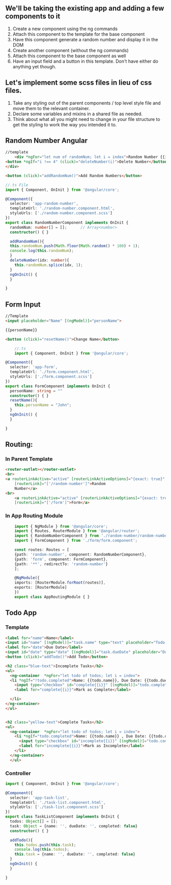 ## We'll be taking the existing app and adding a few components to it
1. Create a new component using the ng commands
2. Attach this component to the template for the base component
3. Have this component generate a random number and display it in the DOM
4. Create another component (without the ng commands)
5. Attach this component to the base component as well
6. Have an input field and a button in this template. Don't have either do anything yet though.


## Let's implement some scss files in lieu of css files.
1. Take any styling out of the parent components / top level style file and move them to the relevant container.
2. Declare some variables and mixins in a shared file as needed.
3. Think about what all you might need to change in your file structure to get the styling to work the way you intended it to.


## Random Number Angular
``` HTML
//template
    <div *ngFor="let num of randomNum; let i = index">Random Number {{i+1}}: {{num}}
<button *ngIf="i !== 4" (click)="deleteNumber(i)">Delete Number</button>
</div>

<button (click)="addRandomNum()">Add Random Numbers</button>
```
``` typescript
//.ts File
import { Component, OnInit } from '@angular/core';

@Component({
  selector: 'app-random-number',
  templateUrl: './random-number.component.html',
  styleUrls: ['./random-number.component.scss']
})
export class RandomNumberComponent implements OnInit {
  randomNum: number[] = [];      // Array<number>
  constructor() { }

  addRandomNum(){
  this.randomNum.push(Math.floor(Math.random() * 100) + 1);
  console.log(this.randomNum);
  }
  deleteNumber(idx: number){
    this.randomNum.splice(idx, 1);
  }
  ngOnInit() {
  }

}

```

## Form Input
``` HTML
//Template
<input placeholder="Name" [(ngModel)]="personName">

{{personName}}

<button (click)="resetName()">Change Name</button>
```
``` typescript
    //.ts
    import { Component, OnInit } from '@angular/core';

@Component({
  selector: 'app-form',
  templateUrl: './form.component.html',
  styleUrls: ['./form.component.scss']
})
export class FormComponent implements OnInit {
  personName: string = ""
  constructor() { }
  resetName(){
    this.personName = "John";
  }
  ngOnInit() {
  }

}
```

## Routing:
### In Parent Template
``` HTML
<router-outlet></router-outlet>
<br>
<a routerLinkActive="active" [routerLinkActiveOptions]="{exact: true}" 
    [routerLink]="['/random-number']">Random
    Number</a>
<br>
    <a routerLinkActive="active" [routerLinkActiveOptions]="{exact: true}" 
    [routerLink]="['/form']">Form</a>
```

### In App Routing Module
``` typescript
    import { NgModule } from '@angular/core';
    import { Routes, RouterModule } from '@angular/router';
    import { RandomNumberComponent } from './random-number/random-number.component';
    import { FormComponent } from './form/form.component';

    const routes: Routes = [
    {path: 'random-number', component: RandomNumberComponent},
    {path: 'form', component: FormComponent}, 
    {path: '**', redirectTo: 'random-number'}
    ];

    @NgModule({
    imports: [RouterModule.forRoot(routes)],
    exports: [RouterModule]
    })
    export class AppRoutingModule { }
```


## Todo App
### Template
``` HTML
<label for="name">Name</label>
<input id="name" [(ngModel)]="task.name" type="text" placeholder="Todo Name">
<label for="date">Due Date</label>
<input id="date" type="date" [(ngModel)]="task.dueDate" placeholder="Due Date">
<button (click)="addTodo()">Add Todo</button>

<h2 class="blue-text">Incomplete Tasks</h2>
<ul>
  <ng-container  *ngFor="let todo of todos; let i = index">
  <li *ngIf="!todo.completed">Name: {{todo.name}}, Due Date: {{todo.dueDate}}
    <input type="checkbox" id="complete{{i}}" [(ngModel)]="todo.completed">
    <label for="complete{{i}}">Mark as Complete</label>

  </li>
</ng-container>
</ul>


<h2 class="yellow-text">Complete Tasks</h2>
<ul>
  <ng-container  *ngFor="let todo of todos; let i = index">
    <li *ngIf="todo.completed">Name: {{todo.name}} , Due Date: {{todo.dueDate}}
      <input type="checkbox" id="incomplete{{i}}" [(ngModel)]="todo.completed">
      <label for="incomplete{{i}}">Mark as Incomplete</label>
    </li>
  </ng-container>
  </ul>
```
### Controller
``` typescript
import { Component, OnInit } from '@angular/core';

@Component({
  selector: 'app-task-list',
  templateUrl: './task-list.component.html',
  styleUrls: ['./task-list.component.scss']
})
export class TaskListComponent implements OnInit {
  todos: Object[] = [];
  task: Object = {name: '', dueDate: '', completed: false}
  constructor() { }

  addTodo(){
    this.todos.push(this.task);
    console.log(this.todos);
    this.task = {name: '', dueDate: '', completed: false}
  }
  ngOnInit() {
  }

}
```